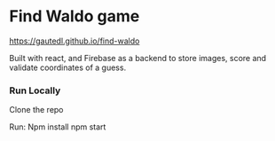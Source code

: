 # Find Waldo game

https://gautedl.github.io/find-waldo

Built with react, and Firebase as a backend to store images, score and validate coordinates of a guess.

### Run Locally

Clone the repo

Run:
Npm install
npm start
